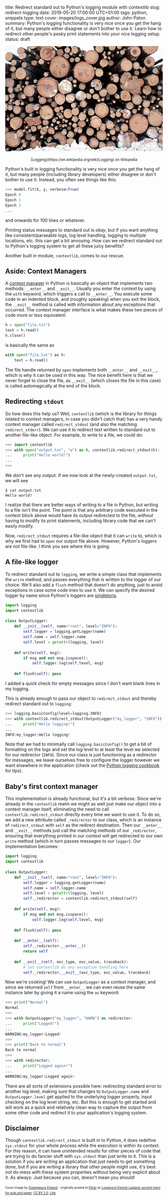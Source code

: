 title: Redirect standard out to Python's logging module with contextlib
slug: redirect-logging
date: 2019-05-20 17:00:00 UTC+01:00
tags: python, snippets
type: text
cover: images/logs_cover.jpg
author: John Paton
summary: Python's logging functionality is very nice once you get the hang of it, but many people either disagree or don't bother to use it. Learn how to redirect other people's pesky print statements into your nice logging setup.
status: draft

![Logging](/images/logs_cover.jpg)
<div style="text-align:center"><small>[Logging](https://en.wikipedia.org/wiki/Logging) on Wikipedia</small></div>

Python's built in logging functionality is very nice once you get the hang of it, but many people (including library developers) either disagree or don't bother to use it. Instead, you often see things like this:

```python
>>> model.fit(X, y, verbose=True)
Epoch 0
Epoch 1
Epoch 2
...
```
and onwards for 100 lines or whatever. 

Printing status messages to standard out is _okay_, but if you want anything like consistent/parseable logs, log level handling, logging to multiple locations, etc. this can get a bit annoying. How can we redirect standard out to Python's logging system to get all these juicy benefits?

Another built in module, `contextlib`, comes to our rescue.

## Aside: Context Managers

A [context manager](https://docs.python.org/3/reference/datamodel.html#with-statement-context-managers) in Python is basically an object that implements two methods: `__enter__` and `__exit__`. Usually you enter the context by using the `with` keyword, which triggers a call to `__enter__`. You execute some code in an indented block, and (roughly speaking) when you exit the block, the `__exit__` method is called with information about any exceptions that occurred. The context manager interface is what makes these two pieces of code more or less equivalent:

```python 
h = open("file.txt")
text = h.read()
h.close()
```
is basically the same as

```python
with open("file.txt") as h:
    text = h.read()
```

The file handle returned by `open` implements both `__enter__` and `__exit__`, which is why it can be used in this way. The nice benefit here is that we never forget to close the file, as `__exit__` (which closes the file in this case) is called automagically at the end of the block.

## Redirecting `stdout`

So how does this help us? Well, `contextlib` (which is the library for things related to context managers, in case you didn't catch that) has a very handy context manager called `redirect_stdout` (and also the matching `redirect_stderr`). We can use it to redirect text written to standard out to another file-like object. For example, to write to a file, we could do:

```python
>>> import contextlib
>>> with open("output.txt", "w") as h, contextlib.redirect_stdout(h):
...     print("Hello world!")
...
>>>
```
We don't see any output. If we now look at the newly-created `output.txt`, we will see

```
$ cat output.txt
Hello world!
```

I realize that there are better ways of writing to a file in Python, but writing to a file isn't the point. The point is that any arbitrary code executed in the context block above would have its output redirected to the file, _without_ having to modify its print statements, including library code that we can't easily modify. 

Now, `redirect_stdout` requires a file-like object that it can `write` to, which is why we first had to `open` our output file above. However, Python's loggers are not file-like. I think you see where this is going.

## A file-like logger

To redirect standard out to `logging`, we write a simple class that implements the `write` method, and passes everything that is written to the logger of our choice. We'll also add a `flush` method that doesn't do anything, just to avoid exceptions in case some code tries to use it. We can specify the desired logger by name since Python's loggers are [singletons](https://docs.python.org/3/library/logging.html#logger-objects).

```python
import logging
import contextlib

class OutputLogger:
    def __init__(self, name="root", level="INFO"):
        self.logger = logging.getLogger(name)
        self.name = self.logger.name
        self.level = getattr(logging, level)

    def write(self, msg):
        if msg and not msg.isspace():
            self.logger.log(self.level, msg)

    def flush(self): pass
```
I added a quick check for empty messages since I don't want blank lines in my logging. 

This is already enough to pass our object to `redirect_stdout` and thereby redirect standard out to `logging`:

```python
>>> logging.basicConfig(level=logging.INFO)
>>> with contextlib.redirect_stdout(OutputLogger("my_logger", "INFO")):
...     print("Hello logging!") 
...
INFO:my_logger:Hello logging!
```

Note that we had to minimally call `logging.basicConfig()` to get a bit of formatting on the logs and set the log level to at least the level we selected for our redirector (`INFO`). Since our class is just functioning as a redirector for messages, we leave ourselves free to configure the logger however we want elsewhere in the application (check out the [Python logging cookbook](https://docs.python.org/3/howto/logging-cookbook.html) for tips).

## Baby's first context manager

This implementation is already functional, but it's a bit verbose. Since we're already in the `contextlib` realm we might as well just make our object into a context manager itself, eliminating the need to call `contextlib.redirect_stdout` directly every time we want to use it. To do so, we add a new attribute called `_redirector` to our class, which is an instance of `redirect_stdout` with `self` as the redirect destination. Then our `__enter__` and `__exit__` methods just call the matching methods of our `_redirector`, ensuring that everything printed in our context will get redirected to our own `write` method (which in turn passes messages to our `logger`). Our implementation becomes:

```python
import logging
import contextlib

class OutputLogger:
    def __init__(self, name="root", level="INFO"):
        self.logger = logging.getLogger(name)
        self.name = self.logger.name
        self.level = getattr(logging, level)
        self._redirector = contextlib.redirect_stdout(self)

    def write(self, msg):
        if msg and not msg.isspace():
            self.logger.log(self.level, msg)

    def flush(self): pass

    def __enter__(self):
        self._redirector.__enter__()
        return self

    def __exit__(self, exc_type, exc_value, traceback):
        # let contextlib do any exception handling here
        self._redirector.__exit__(exc_type, exc_value, traceback)
```

Now we're cooking! We can use `OutputLogger` as a context manager, and since we returned `self` from `__enter__` we can even reuse the same instance later by giving it a name using the `as` keyword:

```python
>>> print("Normal")
Normal
>>>
>>> with OutputLogger("my_logger", "WARN") as redirector:
...     print("Logged!")
...
WARNING:my_logger:Logged!
>>>
>>> print("Back to normal")
Back to normal
>>> 
>>> with redirector:
...     print("Logged again!")
...
WARNING:my_logger:Logged again!
```

There are all sorts of extensions possible here: redirecting standard error to another log level, making sure that changes to `OutputLogger.name` and `OutputLogger.level` get applied to the underlying logger properly, input checking on the log level string, etc. But this is enough to get started and will work as a quick and relatively clean way to capture the output from some other code and redirect it to your application's logging system.

## Disclaimer

Though `contextlib.redirect_stdout` is built in to Python, it does redefine `sys.stdout` for your whole process while the execution is within its context. For this reason, it can have unintended results for other pieces of code that are trying to do fancier stuff with `sys.stdout` than just write to it. This is a solution if you are writing an application that just needs to get something done, but if you are writing a library that other people might use, it's best not do mess with these system properties without being very explicit about it. As always: Just because you can, doesn't mean you should!


<small><small>Cover image by <a rel="nofollow" class="external text" href="https://flickr.com/people/7787236@N07">Greenpeace Finland</a> - originally posted to <a href="//commons.wikimedia.org/wiki/Flickr" class="mw-redirect" title="Flickr">Flickr</a> as <a rel="nofollow" class="external text" href="https://flickr.com/photos/7787236@N07/3227543977">Logging in Finnish Lapland: ancient trees for pulp and paper</a>, <a href="https://creativecommons.org/licenses/by/2.0" title="Creative Commons Attribution 2.0">CC BY 2.0</a>, <a href="https://commons.wikimedia.org/w/index.php?curid=11805001">Link</a></small></small>